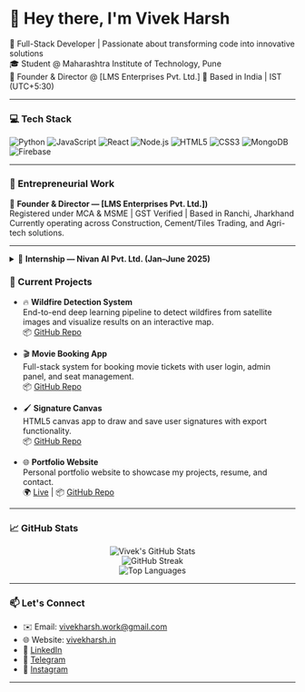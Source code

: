 # 👋 Hey there, I'm Vivek Harsh

🚀 Full-Stack Developer | Passionate about transforming code into innovative solutions  
🎓 Student @ Maharashtra Institute of Technology, Pune  
🏢 Founder & Director @ [LMS Enterprises Pvt. Ltd.]
📍 Based in India | IST (UTC+5:30)

---

### 💻 Tech Stack

![Python](https://img.shields.io/badge/Python-3670A0?style=for-the-badge&logo=python&logoColor=ffdd54)
![JavaScript](https://img.shields.io/badge/JavaScript-323330?style=for-the-badge&logo=javascript&logoColor=F7DF1E)
![React](https://img.shields.io/badge/React-20232A?style=for-the-badge&logo=react&logoColor=61DAFB)
![Node.js](https://img.shields.io/badge/Node.js-339933?style=for-the-badge&logo=nodedotjs&logoColor=white)
![HTML5](https://img.shields.io/badge/HTML5-E34F26?style=for-the-badge&logo=html5&logoColor=white)
![CSS3](https://img.shields.io/badge/CSS3-1572B6?style=for-the-badge&logo=css3&logoColor=white)
![MongoDB](https://img.shields.io/badge/MongoDB-4EA94B?style=for-the-badge&logo=mongodb&logoColor=white)
![Firebase](https://img.shields.io/badge/Firebase-FFCA28?style=for-the-badge&logo=firebase&logoColor=black)

---

### 🏢 Entrepreneurial Work

🔹 **Founder & Director — [LMS Enterprises Pvt. Ltd.])**  
Registered under MCA & MSME | GST Verified | Based in Ranchi, Jharkhand  
Currently operating across Construction, Cement/Tiles Trading, and Agri-tech solutions.

---


<details>
  <summary>💼 <strong>Internship — Nivan AI Pvt. Ltd. (Jan–June 2025)</strong></summary>

<br/>

🚀 <strong>Full Stack Developer Intern</strong> at <strong>Nivan AI Pvt. Ltd.</strong>  
Contributed to building a cutting-edge <strong>AI-powered legal consultation platform</strong> using the <strong>MERN stack</strong>.

#### 🔍 Project Overview
- Ask legal questions via a chatbot  
- Get AI-generated answers citing applicable laws  
- Match with verified lawyers by domain and location  
- Book consultations, make payments, and join secure video calls  

#### 🛠️ Key Contributions
- Developed & deployed complete <strong>User</strong> and <strong>Lawyer</strong> frontends  
- Built two backend servers with <strong>JWT-based authentication</strong> and <strong>HTTPS-secure APIs</strong>  
- Integrated <strong>Razorpay</strong> for payments and <strong>Nodemailer</strong> for transactional emails and PDF generation  
- Implemented real-time lawyer availability, threaded chat, and admin dashboard  
- Deployed full stack on <strong>AWS EC2</strong> with custom domains & SSL (HTTPS)  

#### 🔗 Live Links
- 🌐 <a href="https://frontend.mynivan.com/" target="_blank">User Frontend</a>  
- 👨‍⚖️ <a href="https://lawyerfrontend.mynivan.com/" target="_blank">Lawyer Frontend</a>  

🙌 Grateful to the Nivan AI team for their mentorship. This internship strengthened my skills in scalable architecture, secure deployment, and full-cycle product development.

</details>


### 📌 Current Projects

- 🔥 **Wildfire Detection System**  
  End-to-end deep learning pipeline to detect wildfires from satellite images and visualize results on an interactive map.  
  📦 [GitHub Repo](https://github.com/HarshTechStack/Wildfire-Detection)

- 🎬 **Movie Booking App**  
  Full-stack system for booking movie tickets with user login, admin panel, and seat management.  
  📦 [GitHub Repo](https://github.com/HarshTechStack/Movie-booking)

- 🖌️ **Signature Canvas**  
  HTML5 canvas app to draw and save user signatures with export functionality.  
  📦 [GitHub Repo](https://github.com/HarshTechStack/signature-canvas)

- 🌐 **Portfolio Website**  
  Personal portfolio website to showcase my projects, resume, and contact.  
  🌍 [Live](https://www.vivekharsh.in) | 📦 [GitHub Repo](https://github.com/HarshTechStack/vivekharsh-portfolio)

---

### 📈 GitHub Stats

<p align="center">
  <img src="https://github-readme-stats.vercel.app/api?username=HarshTechStack&show_icons=true&theme=radical" alt="Vivek's GitHub Stats" />
  <br/>
  <img src="https://github-readme-streak-stats.herokuapp.com?user=HarshTechStack&theme=radical" alt="GitHub Streak" />
  <br/>
  <img src="https://github-readme-stats.vercel.app/api/top-langs/?username=HarshTechStack&layout=compact&theme=radical" alt="Top Languages" />
</p>

---

### 📫 Let's Connect

- ✉️ Email: vivekharsh.work@gmail.com  
- 🌐 Website: [vivekharsh.in](https://www.vivekharsh.in)  
- 🔗 [LinkedIn](https://linkedin.com/in/vivekharshcodecraft)  
- 💬 [Telegram](https://t.me/HarshTechStack)  
- 📸 [Instagram](https://www.instagram.com/iam_vivek_harsh)

---


